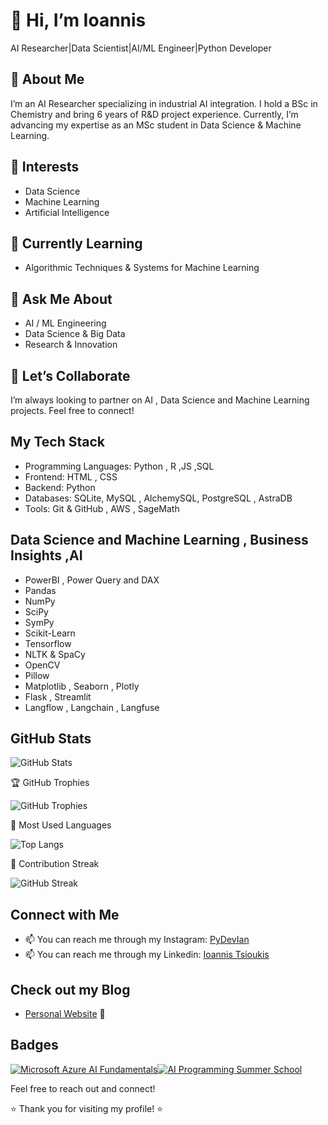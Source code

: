 # 👋 Hi, I’m Ioannis 
AI Researcher|Data Scientist|AI/ML Engineer|Python Developer

## 🧪 About Me
I’m an AI Researcher specializing in industrial AI integration. I hold a BSc in Chemistry and bring 6 years of R&D project experience. Currently, I’m advancing my expertise as an MSc student in Data Science & Machine Learning.

## 👀 Interests
- Data Science  
- Machine Learning  
- Artificial Intelligence  

## 🌱 Currently Learning
- Algorithmic Techniques & Systems for Machine Learning  

## 💬 Ask Me About
- AI / ML Engineering
- Data Science & Big Data
- Research & Innovation   

## 🤝 Let’s Collaborate
I’m always looking to partner on AI , Data Science and Machine Learning projects. Feel free to connect!  

## My Tech Stack
- Programming Languages: Python , R ,JS ,SQL 
- Frontend: HTML , CSS
- Backend: Python 
- Databases: SQLite, MySQL , AlchemySQL, PostgreSQL , AstraDB
- Tools: Git & GitHub , AWS , SageMath 

## Data Science and Machine Learning , Business Insights ,AI
- PowerBI , Power Query and DAX
- Pandas
- NumPy
- SciPy
- SymPy
- Scikit-Learn
- Tensorflow
- NLTK & SpaCy
- OpenCV
- Pillow
- Matplotlib , Seaborn , Plotly
- Flask , Streamlit
- Langflow , Langchain , Langfuse 


## GitHub Stats

![GitHub Stats](https://github-readme-stats.vercel.app/api?username=PyDevIan&show_icons=true&count_private=true&cache_seconds=1800&v=#)

🏆 GitHub Trophies

![GitHub Trophies](https://github-profile-trophy.vercel.app/?username=PyDevIan&theme=gruvbox)

🔁 Most Used Languages

![Top Langs](https://github-readme-stats.vercel.app/api/top-langs/?username=PyDevIan&layout=compact&langs_count=6&cache_seconds=1800&v=2)


🔗 Contribution Streak

![GitHub Streak](https://github-readme-streak-stats.herokuapp.com/?user=PyDevIan&theme=dark&date_format=M%20j%5B%2C%20Y%5D)



## Connect with Me

- 📫 You can reach me through my Instagram: [PyDevIan](https://www.instagram.com/adam_ai_ml?igsh=Z2Y5c3YycWFjeGdy)
- 📫 You can reach me through my Linkedin: [Ioannis Tsioukis](https://www.linkedin.com/in/ioannis-tsioukis/)

## Check out my Blog
- [Personal Website](https://pydevian.github.io/BlogWebsite/) 🚀 

## Badges

[![Microsoft Azure AI Fundamentals](https://images.credly.com/size/110x110/images/4136ced8-75d5-4afb-8677-40b6236e2672/azure-ai-fundamentals-600x600.png)](https://www.credly.com/badges/0c5e3fb1-5ce6-4bd5-ae4c-42f4b379bf85/public_url)[![AI Programming Summer School](https://images.credly.com/size/110x110/images/394d73b4-2476-4602-a264-fcf1bcd6f441/image.png)](https://www.credly.com/badges/20c28810-2300-4cc6-af43-14b83fce8ef0/public_url)

Feel free to reach out and connect!

⭐️ Thank you for visiting my profile! ⭐️

